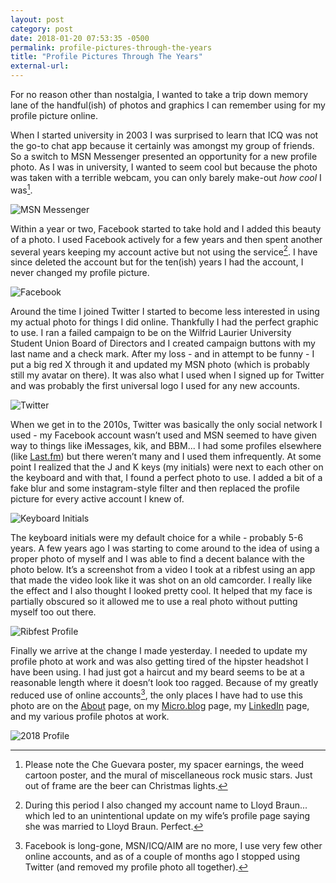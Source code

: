 ```yaml
---
layout: post
category: post
date: 2018-01-20 07:53:35 -0500
permalink: profile-pictures-through-the-years
title: "Profile Pictures Through The Years"
external-url: 
---
```


For no reason other than nostalgia, I wanted to take a trip down memory lane of the handful(ish) of photos and graphics I can remember using for my profile picture online.

When I started university in 2003 I was surprised to learn that ICQ was not the go-to chat app because it certainly was amongst my group of friends. So a switch to MSN Messenger presented an opportunity for a new profile photo. As I was in university, I wanted to seem cool but because the photo was taken with a terrible webcam, you can only barely make-out *how cool* I was[^1-prof].

![MSN Messenger](http://jonkit.ca/cdn/photos/2018-01-20-profile_01.png)

Within a year or two, Facebook started to take hold and I added this beauty of a photo. I used Facebook actively for a few years and then spent another several years keeping my account active but not using the service[^2-prof]. I have since deleted the account but for the ten(ish) years I had the account, I never changed my profile picture. 

![Facebook](http://jonkit.ca/cdn/photos/2018-01-20-profile_02.png)

Around the time I joined Twitter I started to become less interested in using my actual photo for things I did online. Thankfully I had the perfect graphic to use. I ran a failed campaign to be on the Wilfrid Laurier University Student Union Board of Directors and I created campaign buttons with my last name and a check mark. After my loss - and in attempt to be funny - I put a big red X through it and updated my MSN photo (which is probably still my avatar on there). It was also what I used when I signed up for Twitter and was probably the first universal logo I used for any new accounts.

![Twitter](http://jonkit.ca/cdn/photos/2018-01-20-profile_03.png)

When we get in to the 2010s, Twitter was basically the only social network I used - my Facebook account wasn’t used and MSN seemed to have given way to things like iMessages, kik, and BBM... I had some profiles elsewhere (like [Last.fm](https://www.last.fm/user/jonkit)) but there weren’t many and I used them infrequently. At some point I realized that the J and K keys (my initials) were next to each other on the keyboard and with that, I found a perfect photo to use. I added a bit of a fake blur and some instagram-style filter and then replaced the profile picture for every active account I knew of.

![Keyboard Initials](http://jonkit.ca/cdn/photos/2018-01-20-profile_04.png)

The keyboard initials were my default choice for a while - probably 5-6 years. A few years ago I was starting to come around to the idea of using a proper photo of myself and I was able to find a decent balance with the photo below. It’s a screenshot from a video I took at a ribfest using an app that made the video look like it was shot on an old camcorder. I really like the effect and I also thought I looked pretty cool. It helped that my face is partially obscured so it allowed me to use a real photo without putting myself too out there.

![Ribfest Profile](http://jonkit.ca/cdn/photos/2018-01-20-profile_05.png)

Finally we arrive at the change I made yesterday. I needed to update my profile photo at work and was also getting tired of the hipster headshot I have been using. I had just got a haircut and my beard seems to be at a reasonable length where it doesn’t look too ragged. Because of my greatly reduced use of online accounts[^3-prof], the only places I have had to use this photo are on the [About](http://theonlysiteever.com/about) page, on my [Micro.blog](http://micro.blog/jonkit) page, my [LinkedIn](https://www.linkedin.com/in/jon-kit-93982738) page, and my various profile photos at work.

![2018 Profile](http://jonkit.ca/cdn/photos/2018-01-20-profile_06.png)

[^1-prof]: Please note the Che Guevara poster, my spacer earnings, the weed cartoon poster, and the mural of miscellaneous rock music stars. Just out of frame are the beer can Christmas lights.

[^2-prof]: During this period I also changed my account name to Lloyd Braun... which led to an unintentional update on my wife’s profile page saying she was married to Lloyd Braun. Perfect.

[^3-prof]: Facebook is long-gone, MSN/ICQ/AIM are no more, I use very few other online accounts, and as of a couple of months ago I stopped using Twitter (and removed my profile photo all together). 
